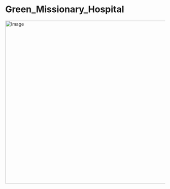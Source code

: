 # Green_Missionary_Hospital
<img width="918" height="513" alt="Image" src="https://github.com/user-attachments/assets/067c3290-844d-465f-b4f5-c865c412e414"/>
